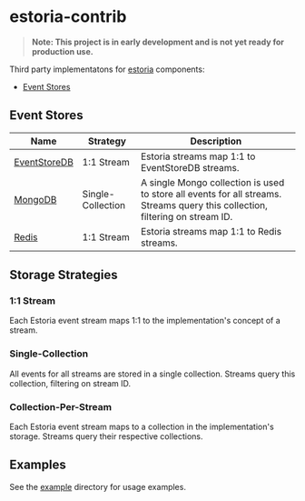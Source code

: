 # estoria-contrib

>**Note: This project is in early development and is not yet ready for production use.**

Third party implementatons for [estoria](https://github.com/go-estoria/estoria) components:

- [Event Stores](#event-stores)

## Event Stores

| Name | Strategy | Description |
|------|----------|-------------|
| [EventStoreDB](./eventstoredb/eventstore) | 1:1 Stream | Estoria streams map 1:1 to EventStoreDB streams. |
| [MongoDB](./mongodb/eventstore) | Single-Collection | A single Mongo collection is used to store all events for all streams. Streams query this collection, filtering on stream ID. |
| [Redis](./redis/eventstore) | 1:1 Stream | Estoria streams map 1:1 to Redis streams. |

## Storage Strategies

### 1:1 Stream

Each Estoria event stream maps 1:1 to the implementation's concept of a stream.

### Single-Collection

All events for all streams are stored in a single collection. Streams query this collection, filtering on stream ID.

### Collection-Per-Stream

Each Estoria event stream maps to a collection in the implementation's storage. Streams query their respective collections.

## Examples

See the [example](./example) directory for usage examples.
